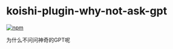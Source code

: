 # koishi-plugin-why-not-ask-gpt

[![npm](https://img.shields.io/npm/v/koishi-plugin-why-not-ask-gpt?style=flat-square)](https://www.npmjs.com/package/koishi-plugin-why-not-ask-gpt)

为什么不问问神奇的GPT呢
